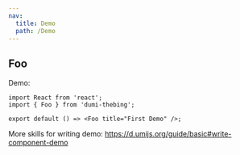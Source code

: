 ```yaml
---
nav:
  title: Demo
  path: /Demo
---
```


## Foo

Demo:

```tsx
import React from 'react';
import { Foo } from 'dumi-thebing';

export default () => <Foo title="First Demo" />;
```

More skills for writing demo: https://d.umijs.org/guide/basic#write-component-demo
